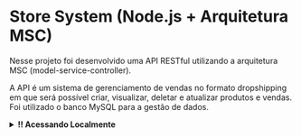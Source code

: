 # Store System (Node.js + Arquitetura MSC)

Nesse projeto foi desenvolvido uma API RESTful utilizando a arquitetura MSC (model-service-controller).

A API é um sistema de gerenciamento de vendas no formato dropshipping em que será possível criar, visualizar, deletar e atualizar produtos e vendas. Foi utilizado o banco MySQL para a gestão de dados.

<details>
  <summary><strong>‼️ Acessando Localmente</strong></summary><br />

  1. Clone o repositório

  - Use o comando: `git clone`.
  - Entre na pasta do repositório que você acabou de clonar

  2. Com Docker

**:warning: seu docker-compose precisa estar na versão 1.29 ou superior.

> :information_source: Rode os serviços `node` e `db` com o comando `docker-compose up -d`.

- Lembre-se de parar o `mysql` se estiver usando localmente na porta padrão (`3306`), ou adapte, caso queria fazer uso da aplicação em containers;
- Esses serviços irão inicializar um container chamado `store_manager` e outro chamado `store_manager_db`;
- A partir daqui você pode rodar o container `store_manager` via CLI ou abri-lo no VS Code.

> :information_source: Opção 1: Use o comando `docker-compose run node npm test`, ou para acessar o container e executar lá:

> :information_source: Opção 2: Use o comando `docker exec -it store_manager bash` e sigas passos abaixo.

- Ele te dará acesso ao terminal interativo do container criado pelo compose, que está rodando em segundo plano.

> :information_source: Instale as dependências [**Caso existam**] com `npm install`
  
  3. Scripts

- Criar o banco de dados e gerar as tabelas:

```sh
  npm run migration
```

- Limpar e popular o banco de dados:

```sh
  npm run seed
```

- Iniciar o servidor Node:

```sh
  npm start
```

- Iniciar o servidor Node com nodemon:

```sh
  npm run debug
```

</details>
